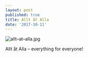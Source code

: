 ```yaml
---
layout: post
published: true
title: Allt åt Alla
date: '2017-10-11'
---
```

![allt–at–alla.jpg]({{site.baseurl}}/img/allt–at–alla.jpg)


Allt åt Alla – everything for everyone!
